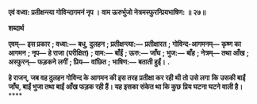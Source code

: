 **एवं वध्वा: प्रतीक्षन्त्या गोविन्दागमनं नृप ।** **वाम ऊरुर्भुजो नेत्रमस्फुरन्प्रियभाषिण: ॥ २७॥** 

**शब्दार्थ** 

**एवम्—** **इस प्रकार** **; वध्वा:—** **बधु, दुलहन** **; प्रतीक्षन्त्या:—** **प्रतीक्षारत** **; गोविन्द-आगमनम्—** **कृष्ण का आगमन** **; नृप—** **हे राजा** **(परीक्षित)** **; वाम:—** **बाँईं** **; ऊरु:—** **जाँघ** **; भुज:—** **बाँह** **; नेत्रम्—** **तथा आँख** **; अस्फुरन्—** **फड़कने लगीं** **; प्रिय—** **वांछित** **;** **भाषिण:—** **बताती हुईं।** **.** 

**हे राजन्, जब वह दुलहन गोविन्द के आगमन की इस तरह प्रतीक्षा कर रही थी तो उसे लगा** **कि उसकी बाईं जाँघ, बाईं भुजा तथा बाईं आँख फड़क रही हैं। यह इसका संकेत था कि कुछ** **प्रिय घटना घटने वाली है।** **** 